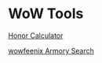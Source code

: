 # WoW Tools

[Honor Calculator](https://warlorddrak.github.io/wow-tools/honor/?rank=11.94&standing=10&players=600&rpfactor=0.67)

[wowfeenix Armory Search](https://warlorddrak.github.io/wow-tools/wowfeenix-armory)